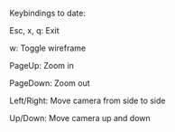 Keybindings to date:


Esc, x, q:  Exit

w:          Toggle wireframe

PageUp:     Zoom in

PageDown:   Zoom out


Left/Right: Move camera from side to side


Up/Down:    Move camera up and down
